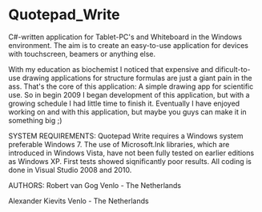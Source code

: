 Quotepad_Write
==============

C#-written application for Tablet-PC's and Whiteboard in the Windows environment.
The aim is to create an easy-to-use application for devices with touchscreen, beamers or anything else.

With my education as biochemist I noticed that expensive and dificult-to-use drawing applications for structure formulas
are just a giant pain in the ass. That's the core of this application: A simple drawing app for scientific use. 
So in begin 2009 I began development of this application, but with a growing schedule I had little time to finish it.
Eventually I have enjoyed working on and with this application, but maybe you guys can make it in something big ;)

SYSTEM REQUIREMENTS:
Quotepad Write requires a Windows system preferable Windows 7. The use of Microsoft.Ink libraries, which are introduced
in Windows Vista, have not been fully tested on earlier editions as Windows XP. First tests showed siqnificantly poor results.
All coding is done in Visual Studio 2008 and 2010.

AUTHORS:
Robert van Gog
Venlo - The Netherlands

Alexander Kievits
Venlo - The Netherlands
